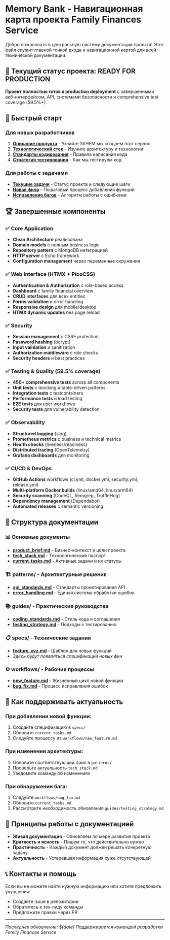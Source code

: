 # Memory Bank - Навигационная карта проекта Family Finances Service

Добро пожаловать в центральную систему документации проекта! Этот файл служит главной точкой входа и навигационной картой для всей технической документации.

## 🎯 Текущий статус проекта: READY FOR PRODUCTION

**Проект полностью готов к production deployment** с завершенными веб-интерфейсом, API, системами безопасности и comprehensive test coverage (59.5%+).

## 🚀 Быстрый старт

### Для новых разработчиков
1. **[Описание продукта](product_brief.md)** - Узнайте ЗАЧЕМ мы создаем этот сервис
2. **[Технологический стек](tech_stack.md)** - Изучите архитектуру и технологии
3. **[Стандарты кодирования](guides/coding_standards.md)** - Правила написания кода
4. **[Стратегия тестирования](guides/testing_strategy.md)** - Как мы тестируем код

### Для работы с задачами
- **[Текущие задачи](current_task.md)** - Статус проекта и следующие шаги
- **[Новая фича](workflows/new_feature.md)** - Пошаговый процесс добавления функций
- **[Исправление багов](workflows/bug_fix.md)** - Алгоритм работы с ошибками

## 🏆 Завершенные компоненты

### ✅ Core Application
- **Clean Architecture** реализована
- **Domain models** с полным business logic
- **Repository pattern** с MongoDB интеграцией
- **HTTP server** с Echo framework
- **Configuration management** через переменные окружения

### ✅ Web Interface (HTMX + PicoCSS)
- **Authentication & Authorization** с role-based access
- **Dashboard** с family financial overview
- **CRUD interfaces** для всех entities
- **Forms validation** и error handling
- **Responsive design** для mobile/desktop
- **HTMX dynamic updates** без page reload

### ✅ Security
- **Session management** с CSRF protection
- **Password hashing** (bcrypt)
- **Input validation** и sanitization
- **Authorization middleware** с role checks
- **Security headers** и best practices

### ✅ Testing & Quality (59.5% coverage)
- **450+ comprehensive tests** across all components
- **Unit tests** с mocking и table-driven patterns
- **Integration tests** с testcontainers
- **Performance tests** и load testing
- **E2E tests** для user workflows
- **Security tests** для vulnerability detection

### ✅ Observability
- **Structured logging** (slog)
- **Prometheus metrics** с business и technical metrics
- **Health checks** (liveness/readiness)
- **Distributed tracing** (OpenTelemetry)
- **Grafana dashboards** для monitoring

### ✅ CI/CD & DevOps
- **GitHub Actions** workflows (ci.yml, docker.yml, security.yml, release.yml)
- **Multi-platform Docker builds** (linux/amd64, linux/arm64)
- **Security scanning** (CodeQL, Semgrep, TruffleHog)
- **Dependency management** (Dependabot)
- **Automated releases** с semantic versioning

## 📁 Структура документации

### 📊 Основные документы
- **[product_brief.md](product_brief.md)** - Бизнес-контекст и цели проекта
- **[tech_stack.md](tech_stack.md)** - Технологический паспорт
- **[current_tasks.md](current_tasks.md)** - Активные задачи и их статусы

### 🏗️ patterns/ - Архитектурные решения
- **[api_standards.md](patterns/api_standards.md)** - Стандарты проектирования API
- **[error_handling.md](patterns/error_handling.md)** - Единая система обработки ошибок

### 📚 guides/ - Практические руководства
- **[coding_standards.md](guides/coding_standards.md)** - Стиль кода и соглашения
- **[testing_strategy.md](guides/testing_strategy.md)** - Подходы к тестированию

### 📋 specs/ - Технические задания
- **[feature_xyz.md](specs/feature_xyz.md)** - Шаблон для новых функций
- *Здесь будут появляться спецификации новых фич*

### ⚙️ workflows/ - Рабочие процессы
- **[new_feature.md](workflows/new_feature.md)** - Жизненный цикл новой функции
- **[bug_fix.md](workflows/bug_fix.md)** - Процесс исправления ошибок

## 🔄 Как поддерживать актуальность

### При добавлении новой функции:
1. Создайте спецификацию в `specs/`
2. Обновите `current_tasks.md`
3. Следуйте процессу из `workflows/new_feature.md`

### При изменении архитектуры:
1. Обновите соответствующий файл в `patterns/`
2. Проверьте актуальность `tech_stack.md`
3. Уведомите команду об изменениях

### При обнаружении бага:
1. Следуйте `workflows/bug_fix.md`
2. Обновите `current_tasks.md`
3. Рассмотрите необходимость обновления `guides/testing_strategy.md`

## 🤝 Принципы работы с документацией

- **Живая документация** - Обновляем по мере развития проекта
- **Краткость и ясность** - Пишем то, что действительно нужно
- **Практичность** - Каждый документ должен решать конкретную задачу
- **Актуальность** - Устаревшая информация хуже отсутствующей

## 📞 Контакты и помощь

Если вы не можете найти нужную информацию или хотите предложить улучшения:
- Создайте issue в репозитории
- Обратитесь к тех-лиду команды
- Предложите правки через PR

---

*Последнее обновление: $(date)*
*Поддерживается командой разработки Family Finances Service*
